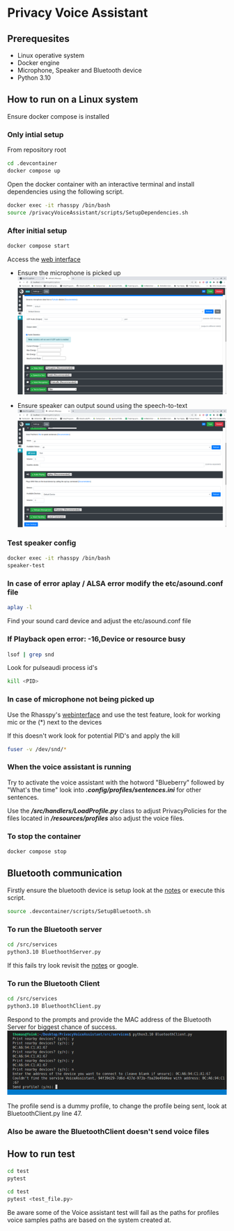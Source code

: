 # Privacy Voice Assistant

## Prerequesites

- Linux operative system
- Docker engine
- Microphone, Speaker and Bluetooth device
- Python 3.10 

## How to run on a Linux system

Ensure docker compose is installed

### Only intial setup  

From repository root

```sh
cd .devcontainer
docker compose up 
```

Open the docker container with an interactive terminal and install dependencies using the following script.

```sh
docker exec -it rhasspy /bin/bash
source /privacyVoiceAssistant/scripts/SetupDependencies.sh
```

### After initial setup

```sh
docker compose start
```

Access the [web interface](http://localhost:12101/settings#microphone) 
- Ensure the microphone is picked up 
    ![pyaudio](/notes/images/Pyaudio_Microphone.png)

- Ensure speaker can output sound using the speech-to-text  
    ![speaker](/notes/images/speaker_audio.png)

### Test speaker config

```sh
docker exec -it rhasspy /bin/bash
speaker-test 
```

### In case of error aplay / ALSA error modify the etc/asound.conf file 

```sh 
aplay -l
```

Find your sound card device and adjust the etc/asound.conf file 

### If Playback open error: -16,Device or resource busy

```sh
lsof | grep snd
```

Look for pulseaudi process id's

```sh
kill <PID>
```


### In case of microphone not being picked up 

Use the Rhasspy's [webinterface](http://localhost:12101/settings#microphone) and use the test feature, look for working mic or the (*) next to the devices 

If this doesn't work look for potential PID's and apply the kill  

```sh
fuser -v /dev/snd/*
```

### When the voice assistant is running 

Try to activate the voice assistant with the hotword "Blueberry" followed by "What's the time" look into ***.config/profiles/sentences.ini*** for other sentences.

Use the ***/src/handlers/LoadProfile.py*** class to adjust PrivacyPolicies for the files located in ***/resources/profiles*** also adjust the voice files.   



### To stop the container

```sh
docker compose stop
```


## Bluetooth communication

Firstly ensure the bluetooth device is setup look at the [notes](/notes/Bluetooth.md) or execute this script. 

```sh
source .devcontainer/scripts/SetupBluetooth.sh
```

### To run the Bluetooth server

```sh
cd /src/services
python3.10 BluethoothServer.py   
```

If this fails try look revisit the [notes](/notes/Bluetooth.md) or google.

### To run the Bluetooth Client

```sh
cd /src/services
python3.10 BluethoothClient.py  
```

Respond to the prompts and provide the MAC address of the Bluetooth Server for biggest chance of success.
![Bluetoothclient](/notes/images/BluetoothClient.png)

The profile send is a dummy profile, to change the profile being sent, look at BluetoothClient.py line 47.

### Also be aware the BluetoothClient doesn't send voice files 

## How to run test 

```sh
cd test
pytest 
```

```sh
cd test
pytest <test_file.py>
```

Be aware some of the Voice assistant test will fail as the paths for profiles voice samples paths are based on the system created at.  
